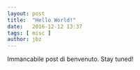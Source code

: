 ```yaml
---
layout: post
title:  "Hello World!"
date:   2016-12-12 13:37
tags: [ misc ]
author: jbz
---
```


Immancabile post di benvenuto. Stay tuned!
